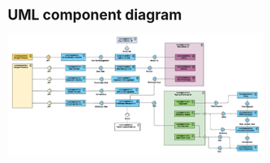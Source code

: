 # UML component diagram

![UML_Component_Diagram.vpd](uploads/e4fe3cfa207293a764cb98c6a1a2445b/UML_Component_Diagram.vpd.png)